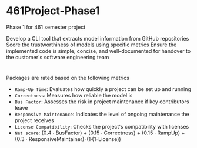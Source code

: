 # 461Project-Phase1
Phase 1 for 461 semester project

Develop a CLI tool that extracts model information from GitHub repositories
Score the trustworthiness of models using specific metrics
Ensure the implemented code is simple, concise, and well-documented for handover to the customer's software engineering team 
#
Packages are rated based on the following metrics  
  
- `Ramp-Up Time`: Evaluates how quickly a project can be set up and running
- `Correctness`: Measures how reliable the model is
- `Bus Factor`: Assesses the risk in project maintenance if key contributors leave
- `Responsive Maintenance`: Indicates the level of ongoing maintenance the project receives
- `License Compatibility`: Checks the project's compatibility with licenses
- `Net score`: (0.4 ∙ BusFactor)  + (0.15 ∙ Correctness) + (0.15 ∙ RampUp) + (0.3 ∙ ResponsiveMaintainer)-(1∙(1-License))
